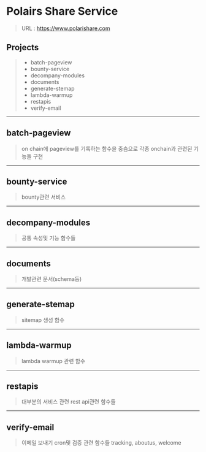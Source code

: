 # Polairs Share Service
> URL : https://www.polarishare.com



## Projects

> * batch-pageview
> * bounty-service
> * decompany-modules
> * documents
> * generate-stemap
> * lambda-warmup
> * restapis
> * verify-email

* * * 

## batch-pageview
> on chain에 pageview를 기록하는 함수을 중슴으로 각종 onchain과 관련된 기능들 구현


* * * 

## bounty-service
> bounty관련 서비스


* * * 

## decompany-modules
> 공통 속성및 기능 함수들

* * * 

## documents
> 개발관련 문서(schema등)

* * * 

## generate-stemap
> sitemap 생성 함수

* * * 

## lambda-warmup
> lambda warmup 관련 함수

* * * 

## restapis
> 대부분의 서비스 관련 rest api관련 함수들

* * * 

## verify-email
> 이메일 보내기 cron및 검증 관련 함수들
> tracking, aboutus, welcome
